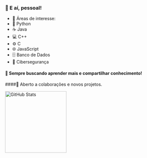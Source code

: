 ### 👋 E aí, pessoal!

- 🔎 Áreas de interesse:
- 🐍 Python
- ☕ Java
- 💻 C++
- ⚙️ C
- 🌐 JavaScript
- 🗄️ Banco de Dados
- 👾 Cibersegurança

#### 🚀 Sempre buscando aprender mais e compartilhar conhecimento!
####🤝 Aberto a colaborações e novos projetos.


<p>
  <img 
    align="left" 
    alt="GitHub Stats" 
    height="200" 
    style="padding-right: 10px;" 
    src="[https://github-readme-stats.vercel.app/api?username=Augusto](https://github-readme-stats.vercel.app/api?username=anuraghazra&show_icons=true&bg_color=00000000)&show_icons=true&theme=tokyonight&include_all_commits=true&locale=pt-br" 
  />

